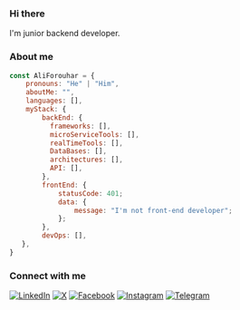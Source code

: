 ### Hi there
I'm junior backend developer.

### About me
```js
const AliForouhar = {
    pronouns: "He" | "Him",
    aboutMe: "",
    languages: [],
    myStack: {             
        backEnd: {             
          frameworks: [],                   
          microServiceTools: [],
          realTimeTools: [],
          DataBases: [],
          architectures: [],
          API: [],
        },         
        frontEnd: {         
            statusCode: 401;
            data: {
                message: "I'm not front-end developer";
            };     
        },         
        devOps: [],               
   }, 
}
```

### Connect with me
[![LinkedIn](https://img.shields.io/badge/LinkedIn-%230077B5.svg?logo=linkedin&logoColor=white)](https://linkedin.com/in/@)
[![X](https://img.shields.io/badge/X-black.svg?logo=X&logoColor=white)](https://x.com/@)
[![Facebook](https://img.shields.io/badge/Facebook-%231877F2.svg?logo=Facebook&logoColor=white)](https://facebook.com/@)
[![Instagram](https://img.shields.io/badge/Instagram-%23E4405F.svg?logo=Instagram&logoColor=white)](https://instagram.com/@)
[![Telegram](https://img.shields.io/badge/Telegram-%0088cc.svg?logo=Telegram&logoColor=white)](https://t.me/@)
